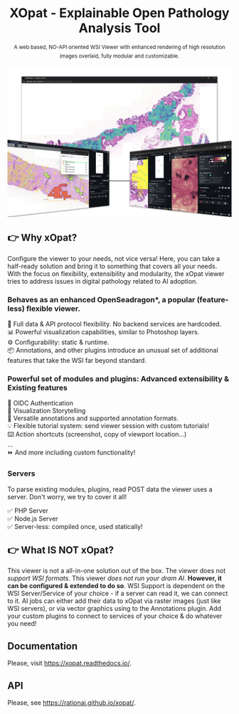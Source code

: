 
<h1 align="center">XOpat - Explainable Open Pathology Analysis Tool
</h1>
<p align="center">
  <sup>A web based, NO-API oriented WSI Viewer with enhanced rendering of high resolution images overlaid, fully modular and customizable.</sup>
</p>

![The XOpat Viewer](docs/assets/xopat-banner.png)

## :point_right: Why xOpat?

Configure the viewer to your needs, not vice versa! Here, you can take a half-ready solution
and bring it to something that covers all your needs. With the focus on flexibility, extensibility and modularity, the xOpat
viewer tries to address issues in digital pathology related to AI adoption.

### Behaves as an enhanced OpenSeadragon*, a popular (feature-less) flexible viewer.
:floppy_disk: Full data & API protocol flexibility. No backend services are hardcoded.  
:bar_chart: Powerful visualization capabilities, similar to Photoshop layers.  
:gear: Configurability: static & runtime.  
:package: Annotations, and other plugins introduce an unusual set of additional features that take the WSI far beyond standard.  

### Powerful set of modules and plugins: Advanced extensibility & Existing features
:key: OIDC Authentication  
:book: Visualization Storytelling  
:memo: Versatile annotations and supported annotation formats.  
:bulb: Flexible tutorial system: send viewer session with custom tutorials!  
:keyboard: Action shortcuts (screenshot, copy of viewport location...)  
...  
:fast_forward: And more including custom functionality!  

### Servers
To parse existing modules, plugins, read POST data the viewer uses a server. Don't worry,
we try to cover it all!

:white_check_mark: PHP Server  
:white_check_mark: Node.js Server  
:white_check_mark: Server-less: compiled once, used statically!  


## :point_right: What IS NOT xOpat?
This viewer is not a all-in-one solution out of the box. The viewer does not _support WSI formats_.
This viewer _does not run your dram AI_. **However, it can be configured & extended to do so**.
WSI Support is dependent on the WSI Server/Service of your choice - if a server can read it, we can connect to it.
AI jobs can either add their data to xOpat via raster images (just like WSI servers), or via vector graphics using
to the Annotations plugin. Add your custom plugins to connect to services of your choice & do whatever you need!

## Documentation
Please, visit <https://xopat.readthedocs.io/>.

## API
Please, see <https://rationai.github.io/xopat/>.
